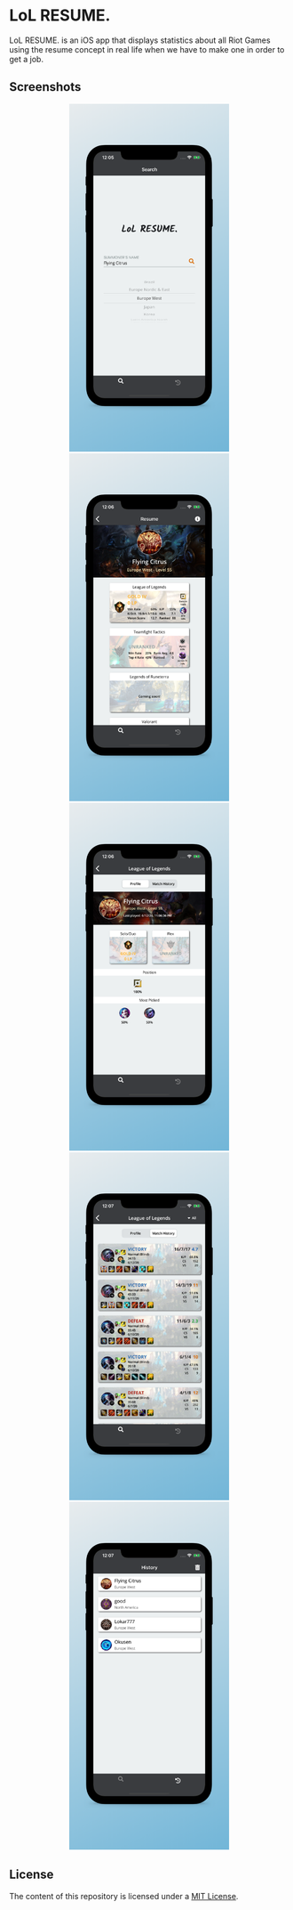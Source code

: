 # LoL RESUME.

LoL RESUME. is an iOS app that displays statistics about all Riot Games using the resume concept in real life when we have to make one in order to get a job.

## Screenshots

<p float="left" align="center">
    <img src="./README-IMAGES/screenshot-search.jpg" width="288" height="625">
    <img src="./README-IMAGES/screenshot-resume.jpg" width="288" height="625">
    <img src="./README-IMAGES/screenshot-profile.jpg" width="288" height="625">
    <img src="./README-IMAGES/screenshot-match_history.jpg" width="288" height="625">
    <img src="./README-IMAGES/screenshot-history.jpg" width="288" height="625">
</p>

## License

The content of this repository is licensed under a [MIT License](LICENSE).
